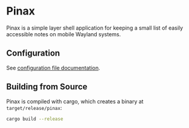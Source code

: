 # Pinax

Pinax is a simple layer shell application for keeping a small list of easily
accessible notes on mobile Wayland systems.

## Configuration

See [configuration file documentation](./docs/config.md).

## Building from Source

Pinax is compiled with cargo, which creates a binary at `target/release/pinax`:

```sh
cargo build --release
```

